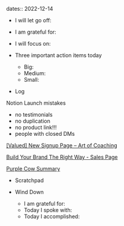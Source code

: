 dates:: 2022-12-14

- I will let go off:
- I am grateful for:
- I will focus on:

- Three important action items today
	- Big:
	- Medium:
	- Small:

- Log

Notion Launch mistakes
- no testimonials
- no duplication
- no product link!!!
- people with closed DMs

[[Valued] New Signup Page – Art of Coaching](https://courses.artofcoaching.com/valued-signup/)

[Build Your Brand The Right Way - Sales Page](https://courses.artofcoaching.com/brandbuilderworkshop/)

[Purple Cow Summary](https://www.whatyouwilllearn.com/book/purple-cow/#:~:text=The%20premise%20of%20Purple%20Cow,will%20tell%20other%20people%20about)



- Scratchpad

- Wind Down
	- I am grateful for:
	- Today I spoke with:
	- Today I accomplished: